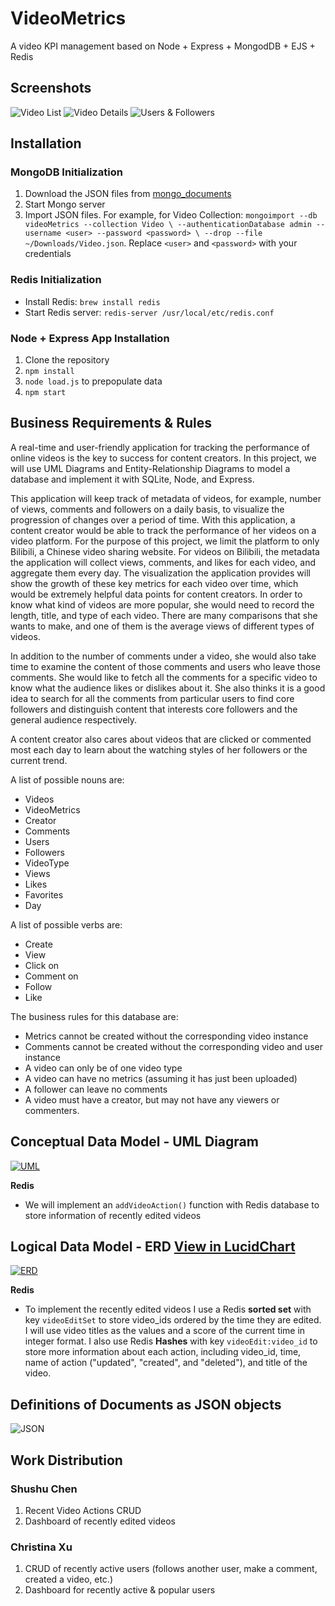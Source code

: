 # VideoMetrics

A video KPI management based on Node + Express + MongodDB + EJS + Redis

## Screenshots

![Video List](https://github.com/vanishima/VideoMetrics/blob/main/data-model/screenshots/Videos2.png?raw=true)
![Video Details](https://github.com/vanishima/VideoMetrics/blob/main/data-model/screenshots/VideoDetails.png?raw=true)
![Users & Followers](https://github.com/vanishima/VideoMetrics/blob/main/data-model/screenshots/Users.png?raw=true)

## Installation

### MongoDB Initialization

1. Download the JSON files from [mongo_documents](https://github.com/vanishima/VideoMetrics/tree/main/data-model/mongo_documents)
2. Start Mongo server
3. Import JSON files. For example, for Video Collection: `mongoimport --db videoMetrics --collection Video \
       --authenticationDatabase admin --username <user> --password <password> \
       --drop --file ~/Downloads/Video.json`. Replace `<user>` and `<password>` with your credentials

### Redis Initialization

- Install Redis: `brew install redis`
- Start Redis server: `redis-server /usr/local/etc/redis.conf`

### Node + Express App Installation

1. Clone the repository
2. `npm install`
3. `node load.js` to prepopulate data
4. `npm start`

## Business Requirements & Rules

A real-time and user-friendly application for tracking the performance of online videos is the key to success for content creators. In this project, we will use UML Diagrams and Entity-Relationship Diagrams to model a database and implement it with SQLite, Node, and Express.

This application will keep track of metadata of videos, for example, number of views, comments and followers on a daily basis, to visualize the progression of changes over a period of time. With this application, a content creator would be able to track the performance of her videos on a video platform. For the purpose of this project, we limit the platform to only Bilibili, a Chinese video sharing website. For videos on Bilibili, the metadata the application will collect views, comments, and likes for each video, and aggregate them every day. The visualization the application provides will show the growth of these key metrics for each video over time, which would be extremely helpful data points for content creators. In order to know what kind of videos are more popular, she would need to record the length, title, and type of each video. There are many comparisons that she wants to make, and one of them is the average views of different types of videos.

In addition to the number of comments under a video, she would also take time to examine the content of those comments and users who leave those comments. She would like to fetch all the comments for a specific video to know what the audience likes or dislikes about it. She also thinks it is a good idea to search for all the comments from particular users to find core followers and distinguish content that interests core followers and the general audience respectively.

A content creator also cares about videos that are clicked or commented most each day to learn about the watching styles of her followers or the current trend.

A list of possible nouns are:

- Videos
- VideoMetrics
- Creator
- Comments
- Users
- Followers
- VideoType
- Views
- Likes
- Favorites
- Day

A list of possible verbs are:

- Create
- View
- Click on
- Comment on
- Follow
- Like

The business rules for this database are:

- Metrics cannot be created without the corresponding video instance
- Comments cannot be created without the corresponding video and user instance
- A video can only be of one video type
- A video can have no metrics (assuming it has just been uploaded)
- A follower can leave no comments
- A video must have a creator, but may not have any viewers or commenters.

## Conceptual Data Model - UML Diagram

[![UML](https://github.com/vanishima/VideoMetrics/blob/main/data-model/Video%20Metrics%20UML%20new.png?raw=true)](https://lucid.app/lucidchart/2d5716c9-d18a-418a-bf62-a1872a953df1/edit?viewport_loc=289%2C1213%2C1188%2C973%2CHWEp-vi-RSFO&invitationId=inv_79fabe24-05d5-485b-b2f0-4d5a32a6741b)

**Redis**

- We will implement an `addVideoAction()` function with Redis database to store information of recently edited videos

## Logical Data Model - ERD [View in LucidChart](https://lucid.app/lucidchart/0a996bdd-06bd-41ae-8f43-d4a2da9d520b/edit?viewport_loc=101%2C1293%2C1628%2C1355%2C0_0&invitationId=inv_0f6e5044-ef7f-42a6-813c-372d296d3f28)

[![ERD](https://github.com/vanishima/VideoMetrics/blob/main/data-model/Video%20Metrics%20ERD%20Mongo%20new.png?raw=true)](https://lucid.app/lucidchart/0a996bdd-06bd-41ae-8f43-d4a2da9d520b/edit?viewport_loc=101%2C1293%2C1628%2C1355%2C0_0&invitationId=inv_0f6e5044-ef7f-42a6-813c-372d296d3f28)

**Redis**

- To implement the recently edited videos I use a Redis **sorted set** with key `videoEditSet` to store video_ids ordered by the time they are edited. I will use video titles as the values and a score of the current time in integer format. I also use Redis **Hashes** with key `videoEdit:video_id` to store more information about each action, including video_id, time, name of action ("updated", "created", and "deleted"), and title of the video.

## Definitions of Documents as JSON objects

![JSON](https://github.com/vanishima/VideoMetrics/blob/main/data-model/Definitions%20of%20Documents%20v3.png?raw=true)

## Work Distribution
### Shushu Chen
1. Recent Video Actions CRUD
2. Dashboard of recently edited videos

### Christina Xu
1. CRUD of recently active users (follows another user, make a comment, created a video, etc.)
2. Dashboard for recently active & popular users
